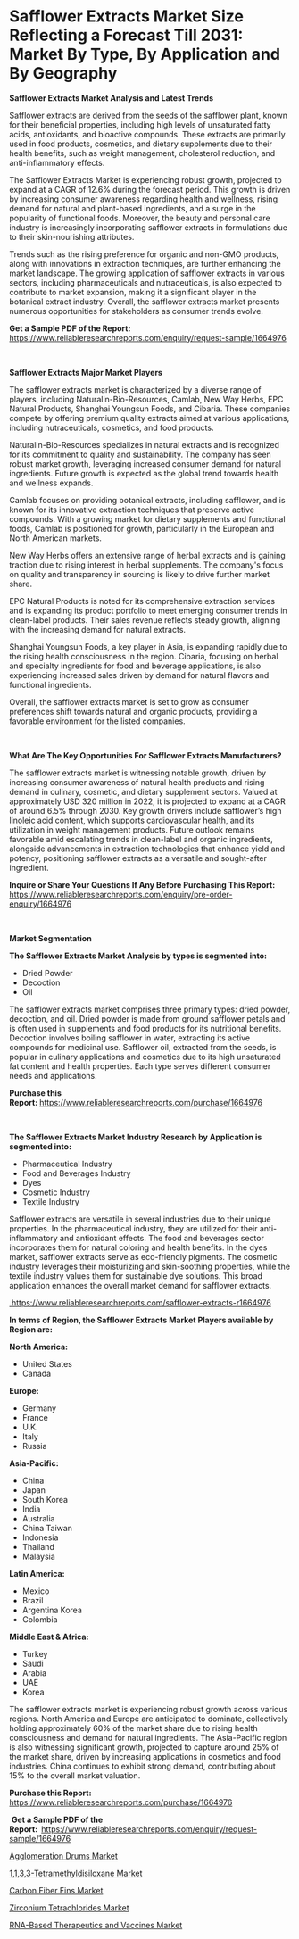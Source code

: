 <p><h1>Safflower Extracts Market Size Reflecting a Forecast Till 2031: Market By Type, By Application and By Geography</h1></p><p><strong>Safflower Extracts Market Analysis and Latest Trends</strong></p>
<p><p>Safflower extracts are derived from the seeds of the safflower plant, known for their beneficial properties, including high levels of unsaturated fatty acids, antioxidants, and bioactive compounds. These extracts are primarily used in food products, cosmetics, and dietary supplements due to their health benefits, such as weight management, cholesterol reduction, and anti-inflammatory effects.</p><p>The Safflower Extracts Market is experiencing robust growth, projected to expand at a CAGR of 12.6% during the forecast period. This growth is driven by increasing consumer awareness regarding health and wellness, rising demand for natural and plant-based ingredients, and a surge in the popularity of functional foods. Moreover, the beauty and personal care industry is increasingly incorporating safflower extracts in formulations due to their skin-nourishing attributes.</p><p>Trends such as the rising preference for organic and non-GMO products, along with innovations in extraction techniques, are further enhancing the market landscape. The growing application of safflower extracts in various sectors, including pharmaceuticals and nutraceuticals, is also expected to contribute to market expansion, making it a significant player in the botanical extract industry. Overall, the safflower extracts market presents numerous opportunities for stakeholders as consumer trends evolve.</p></p>
<p><strong>Get a Sample PDF of the Report:&nbsp;</strong> <a href="https://www.reliableresearchreports.com/enquiry/request-sample/1664976?utm_campaign=1333&utm_medium=2&utm_source=Github&utm_content=ia&utm_term=29092024&utm_id=safflower-extracts">https://www.reliableresearchreports.com/enquiry/request-sample/1664976</a></p>
<p>&nbsp;</p>
<p><strong>Safflower Extracts Major Market Players</strong></p>
<p><p>The safflower extracts market is characterized by a diverse range of players, including Naturalin-Bio-Resources, Camlab, New Way Herbs, EPC Natural Products, Shanghai Youngsun Foods, and Cibaria. These companies compete by offering premium quality extracts aimed at various applications, including nutraceuticals, cosmetics, and food products.</p><p>Naturalin-Bio-Resources specializes in natural extracts and is recognized for its commitment to quality and sustainability. The company has seen robust market growth, leveraging increased consumer demand for natural ingredients. Future growth is expected as the global trend towards health and wellness expands.</p><p>Camlab focuses on providing botanical extracts, including safflower, and is known for its innovative extraction techniques that preserve active compounds. With a growing market for dietary supplements and functional foods, Camlab is positioned for growth, particularly in the European and North American markets.</p><p>New Way Herbs offers an extensive range of herbal extracts and is gaining traction due to rising interest in herbal supplements. The company's focus on quality and transparency in sourcing is likely to drive further market share. </p><p>EPC Natural Products is noted for its comprehensive extraction services and is expanding its product portfolio to meet emerging consumer trends in clean-label products. Their sales revenue reflects steady growth, aligning with the increasing demand for natural extracts.</p><p>Shanghai Youngsun Foods, a key player in Asia, is expanding rapidly due to the rising health consciousness in the region. Cibaria, focusing on herbal and specialty ingredients for food and beverage applications, is also experiencing increased sales driven by demand for natural flavors and functional ingredients.</p><p>Overall, the safflower extracts market is set to grow as consumer preferences shift towards natural and organic products, providing a favorable environment for the listed companies.</p></p>
<p>&nbsp;</p>
<p><strong>What Are The Key Opportunities For Safflower Extracts Manufacturers?</strong></p>
<p><p>The safflower extracts market is witnessing notable growth, driven by increasing consumer awareness of natural health products and rising demand in culinary, cosmetic, and dietary supplement sectors. Valued at approximately USD 320 million in 2022, it is projected to expand at a CAGR of around 6.5% through 2030. Key growth drivers include safflower’s high linoleic acid content, which supports cardiovascular health, and its utilization in weight management products. Future outlook remains favorable amid escalating trends in clean-label and organic ingredients, alongside advancements in extraction technologies that enhance yield and potency, positioning safflower extracts as a versatile and sought-after ingredient.</p></p>
<p><strong>Inquire or Share Your Questions If Any Before Purchasing This Report:</strong> <a href="https://www.reliableresearchreports.com/enquiry/pre-order-enquiry/1664976?utm_campaign=1333&utm_medium=2&utm_source=Github&utm_content=ia&utm_term=29092024&utm_id=safflower-extracts">https://www.reliableresearchreports.com/enquiry/pre-order-enquiry/1664976</a></p>
<p>&nbsp;</p>
<p><strong>Market Segmentation</strong></p>
<p><strong>The Safflower Extracts Market Analysis by types is segmented into:</strong></p>
<p><ul><li>Dried Powder</li><li>Decoction</li><li>Oil</li></ul></p>
<p><p>The safflower extracts market comprises three primary types: dried powder, decoction, and oil. Dried powder is made from ground safflower petals and is often used in supplements and food products for its nutritional benefits. Decoction involves boiling safflower in water, extracting its active compounds for medicinal use. Safflower oil, extracted from the seeds, is popular in culinary applications and cosmetics due to its high unsaturated fat content and health properties. Each type serves different consumer needs and applications.</p></p>
<p><strong>Purchase this Report:&nbsp;</strong><a href="https://www.reliableresearchreports.com/purchase/1664976?utm_campaign=1333&utm_medium=2&utm_source=Github&utm_content=ia&utm_term=29092024&utm_id=safflower-extracts">https://www.reliableresearchreports.com/purchase/1664976</a></p>
<p>&nbsp;</p>
<p><strong>The Safflower Extracts Market Industry Research by Application is segmented into:</strong></p>
<p><ul><li>Pharmaceutical Industry</li><li>Food and Beverages Industry</li><li>Dyes</li><li>Cosmetic Industry</li><li>Textile Industry</li></ul></p>
<p><p>Safflower extracts are versatile in several industries due to their unique properties. In the pharmaceutical industry, they are utilized for their anti-inflammatory and antioxidant effects. The food and beverages sector incorporates them for natural coloring and health benefits. In the dyes market, safflower extracts serve as eco-friendly pigments. The cosmetic industry leverages their moisturizing and skin-soothing properties, while the textile industry values them for sustainable dye solutions. This broad application enhances the overall market demand for safflower extracts.</p></p>
<p><a href="https://www.reliableresearchreports.com/safflower-extracts-r1664976?utm_campaign=1333&utm_medium=2&utm_source=Github&utm_content=ia&utm_term=29092024&utm_id=safflower-extracts">&nbsp;https://www.reliableresearchreports.com/safflower-extracts-r1664976</a></p>
<p><strong>In terms of Region, the Safflower Extracts Market Players available by Region are:</strong></p>
<p>
    <p> <strong> North America: </strong>
        <ul>
            <li>United States</li>
            <li>Canada</li>
        </ul>
        </p> 
    <p> <strong> Europe: </strong>
        <ul>
            <li>Germany</li>
            <li>France</li>
            <li>U.K.</li>
            <li>Italy</li>
            <li>Russia</li>
        </ul>
        </p> 
    <p> <strong> Asia-Pacific: </strong>
        <ul>
            <li>China</li>
            <li>Japan</li>
            <li>South Korea</li>
            <li>India</li>
            <li>Australia</li>
            <li>China Taiwan</li>
            <li>Indonesia</li>
            <li>Thailand</li>
            <li>Malaysia</li>
        </ul>
        </p> 
    <p> <strong> Latin America: </strong>
        <ul>
            <li>Mexico</li>
            <li>Brazil</li>
            <li>Argentina Korea</li>
            <li>Colombia</li>
        </ul>
        </p> 
    <p> <strong> Middle East & Africa: </strong>
        <ul>
            <li>Turkey</li>
            <li>Saudi</li>
            <li>Arabia</li>
            <li>UAE</li>
            <li>Korea</li>
        </ul>
    </p>
    </p>
<p><p>The safflower extracts market is experiencing robust growth across various regions. North America and Europe are anticipated to dominate, collectively holding approximately 60% of the market share due to rising health consciousness and demand for natural ingredients. The Asia-Pacific region is also witnessing significant growth, projected to capture around 25% of the market share, driven by increasing applications in cosmetics and food industries. China continues to exhibit strong demand, contributing about 15% to the overall market valuation.</p></p>
<p><strong>Purchase this Report: </strong><a href="https://www.reliableresearchreports.com/purchase/1664976?utm_campaign=1333&utm_medium=2&utm_source=Github&utm_content=ia&utm_term=29092024&utm_id=safflower-extracts">https://www.reliableresearchreports.com/purchase/1664976</a></p>
<p>&nbsp;<strong>Get a Sample PDF of the Report:&nbsp;&nbsp;</strong><a href="https://www.reliableresearchreports.com/enquiry/request-sample/1664976?utm_campaign=1333&utm_medium=2&utm_source=Github&utm_content=ia&utm_term=29092024&utm_id=safflower-extracts">https://www.reliableresearchreports.com/enquiry/request-sample/1664976</a></p>
<p><strong></strong></p>
<p><p><a href="https://www.linkedin.com/pulse/global-agglomeration-drums-industry-types-applications-market-jetbc?utm_campaign=1333&utm_medium=2&utm_source=Github&utm_content=ia&utm_term=29092024&utm_id=safflower-extracts">Agglomeration Drums Market</a></p><p><a href="https://issuu.com/reportprime-2/docs/1133-tetramethyldisiloxane-market-s_57ebc79875964b?utm_campaign=1333&utm_medium=2&utm_source=Github&utm_content=ia&utm_term=29092024&utm_id=safflower-extracts">1,1,3,3-Tetramethyldisiloxane Market</a></p><p><a href="https://www.linkedin.com/pulse/how-regional-global-trends-shaping-carbon-fiber-fins-market-annlf?utm_campaign=1333&utm_medium=2&utm_source=Github&utm_content=ia&utm_term=29092024&utm_id=safflower-extracts">Carbon Fiber Fins Market</a></p><p><a href="https://issuu.com/reportprime-2/docs/zirconium-tetrachlorides-market-siz_4e86b6fd7df99c?utm_campaign=1333&utm_medium=2&utm_source=Github&utm_content=ia&utm_term=29092024&utm_id=safflower-extracts">Zirconium Tetrachlorides Market</a></p><p><a href="https://github.com/nathandecarvalho/Market-Research-Report-List-5/blob/main/rna-based-therapeutics-and-vaccines-market.md?utm_campaign=1333&utm_medium=2&utm_source=Github&utm_content=ia&utm_term=29092024&utm_id=safflower-extracts">RNA-Based Therapeutics and Vaccines Market</a></p></p>